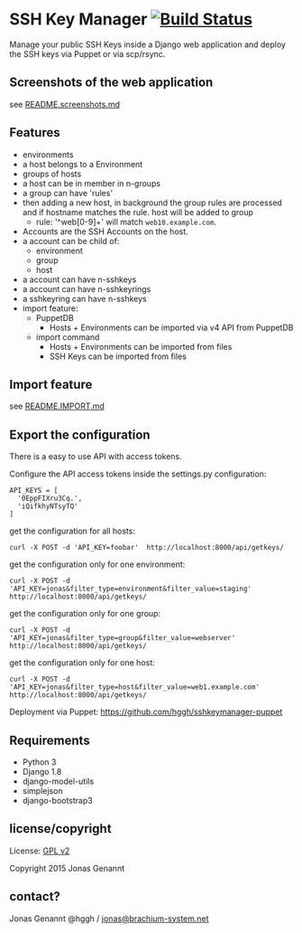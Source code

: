 # SSH Key Manager  [![Build Status](https://api.travis-ci.org/hggh/sshkeymanager-django.svg)](https://travis-ci.org/hggh/sshkeymanager-django)

Manage your public SSH Keys inside a Django web application and deploy the SSH keys via Puppet or via scp/rsync.


## Screenshots of the web application


see [README.screenshots.md](https://github.com/hggh/sshkeymanager-django/blob/master/README.screenshots.md)


## Features

 * environments
 * a host belongs to a Environment
 * groups of hosts
 * a host can be in member in n-groups
 * a group can have 'rules'
 * then adding a new host, in background the group rules are processed and if hostname matches the rule. host will be added to group
   * rule: '^web[0-9]+' will match ``web10.example.com``.
 * Accounts are the SSH Accounts on the host.
 * a account can be child of:
   * environment
   * group
   * host
 * a account can have n-sshkeys
 * a account can have n-sshkeyrings
 * a sshkeyring can have n-sshkeys
 * import feature:
   * PuppetDB
     * Hosts + Environments can be imported via v4 API from PuppetDB
   * import command
     * Hosts + Environments can be imported from files
     * SSH Keys can be imported from files


## Import feature

see [README.IMPORT.md](https://github.com/hggh/sshkeymanager-django/blob/master/README.IMPORT.md)

## Export the configuration

There is a easy to use API with access tokens.

Configure the API access tokens inside the settings.py configuration:

    API_KEYS = [
      '0EppFIXru3Cq.',
      'iQifkhyNTsyTQ'
    ]


get the configuration for all hosts:

    curl -X POST -d 'API_KEY=foobar'  http://localhost:8000/api/getkeys/

get the configuration only for one environment:

    curl -X POST -d 'API_KEY=jonas&filter_type=environment&filter_value=staging'  http://localhost:8000/api/getkeys/


get the configuration only for one group:

    curl -X POST -d 'API_KEY=jonas&filter_type=group&filter_value=webserver'  http://localhost:8000/api/getkeys/

get the configuration only for one host:

    curl -X POST -d 'API_KEY=jonas&filter_type=host&filter_value=web1.example.com'  http://localhost:8000/api/getkeys/

Deployment via Puppet: https://github.com/hggh/sshkeymanager-puppet


## Requirements

* Python 3
* Django 1.8
* django-model-utils
* simplejson
* django-bootstrap3

## license/copyright

License: [GPL v2](https://github.com/hggh/sshkeymanager-django/blob/master/LICENSE.txt)

Copyright 2015 Jonas Genannt


## contact?

Jonas Genannt @hggh / jonas@brachium-system.net
